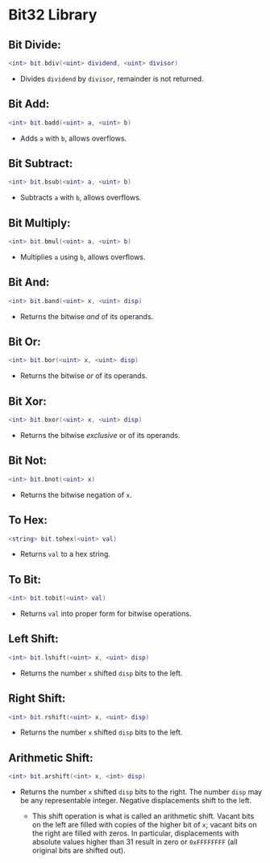 # Bit32 Library

## Bit Divide:
```lua
<int> bit.bdiv(<uint> dividend, <uint> divisor)  
```
- Divides `dividend` by `divisor`, remainder is not returned.

## Bit Add:
```lua
<int> bit.badd(<uint> a, <uint> b)  
```
- Adds `a` with `b`, allows overflows.

## Bit Subtract:
```lua
<int> bit.bsub(<uint> a, <uint> b)  
```
- Subtracts `a` with `b`, allows overflows.

## Bit Multiply:
```lua
<int> bit.bmul(<uint> a, <uint> b)  
```
- Multiplies `a` using `b`, allows overflows.

## Bit And:
```lua
<int> bit.band(<uint> x, <uint> disp)
```
- Returns the bitwise *and* of its operands.

## Bit Or:
```lua
<int> bit.bor(<uint> x, <uint> disp)
```
- Returns the bitwise *or* of its operands.

## Bit Xor:
```lua
<int> bit.bxor(<uint> x, <uint> disp)
```
- Returns the bitwise *exclusive* or of its operands.

## Bit Not:
```lua
<int> bit.bnot(<uint> x)
```
- Returns the bitwise negation of `x`.

## To Hex:
```lua
<string> bit.tohex(<uint> val)  
```
- Returns `val` to a hex string.

## To Bit:
```lua
<int> bit.tobit(<uint> val)  
```
- Returns `val` into proper form for bitwise operations.

## Left Shift:
```lua
<int> bit.lshift(<uint> x, <uint> disp)
```
- Returns the number `x` shifted `disp` bits to the left.

## Right Shift:
```lua
<int> bit.rshift(<uint> x, <uint> disp)
```
- Returns the number `x` shifted `disp` bits to the left.

## Arithmetic Shift:
```lua
<int> bit.arshift(<int> x, <int> disp)
```
- Returns the number `x` shifted `disp` bits to the right. The number `disp` may be any representable integer. Negative displacements shift to the left.

    - This shift operation is what is called an arithmetic shift. Vacant bits on the left are filled with copies of the higher bit of `x`; vacant bits on the right are filled with zeros. In particular, displacements with absolute values higher than 31 result in zero or `0xFFFFFFFF` (all original bits are shifted out).